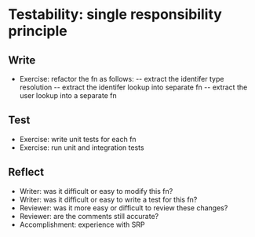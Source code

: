 # Testability: single responsibility principle

## Write

- Exercise: refactor the fn as follows:
-- extract the identifer type resolution
-- extract the identifer lookup into separate fn
-- extract the user lookup into a separate fn

## Test

- Exercise: write unit tests for each fn
- Exercise: run unit and integration tests

## Reflect

- Writer: was it difficult or easy to modify this fn?
- Writer: was it difficult or easy to write a test for this fn?
- Reviewer: was it more easy or difficult to review these changes?
- Reviewer: are the comments still accurate?
- Accomplishment: experience with SRP